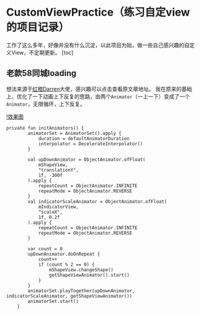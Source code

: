 # CustomViewPractice（练习自定view的项目记录）
工作了这么多年，好像并没有什么沉淀，以此项目为始，做一些自己感兴趣的自定义View，不定期更新。
[toc]
## 老款58同城loading
想法来源于[红橙Darren](https://www.jianshu.com/u/35083fcb7747)大佬，感兴趣可以点击查看原文章地址。
我在原来的基础上，优化了一下动画上下反复的思路，由两个```Animator```（一上一下）变成了一个```Animator```，无限循环，上下反复。

[!效果图]()
```
private fun initAnimators() {
        animatorSet = AnimatorSet().apply {
            duration = defaultAnimatorDuration
            interpolator = DecelerateInterpolator()
        }

        val upDownAnimator = ObjectAnimator.ofFloat(
            mShapeView,
            "translationY",
            1f, -300f
        ).apply {
            repeatCount = ObjectAnimator.INFINITE
            repeatMode = ObjectAnimator.REVERSE
        }
        val indicatorScaleAnimator = ObjectAnimator.ofFloat(
            mIndicatorView,
            "scaleX",
            1f, 0.2f
        ).apply {
            repeatCount = ObjectAnimator.INFINITE
            repeatMode = ObjectAnimator.REVERSE
        }

        var count = 0
        upDownAnimator.doOnRepeat {
            count++
            if (count % 2 == 0) {
                mShapeView.changeShape()
                getShapeViewAnimator().start()
            }
        }
        animatorSet.playTogether(upDownAnimator, indicatorScaleAnimator, getShapeViewAnimator())
        animatorSet.start()
    }
```



